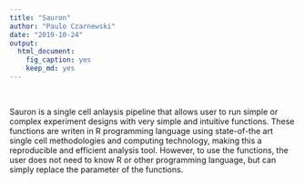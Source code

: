 ```yaml
---
title: "Sauron"
author: "Paulo Czarnewski"
date: "2019-10-24"
output:
  html_document:
    fig_caption: yes
    keep_md: yes
---
```

<br/>


Sauron is a single cell anlaysis pipeline that allows user to run simple or complex experiment designs with very simple and intuitive functions. These functions are writen in R programming language using state-of-the art single cell methodologies and computing technology, making this a reproducible and efficient analysis tool. However, to use the functions, the user does not need to know R or other programming language, but can simply replace the parameter of the functions. 

